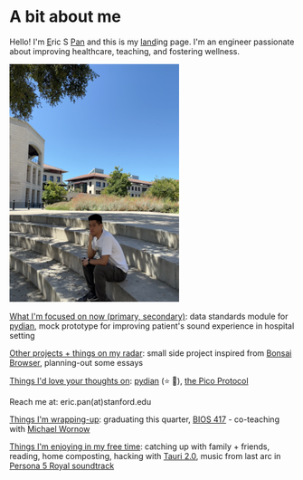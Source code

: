 # A bit about me

Hello! I'm <u>E</u>ric S <u>Pan</u> and this is my <u>land</u>ing page. I'm an engineer passionate about improving healthcare, teaching, and fostering wellness.

<img src="/images/Me@FavThinkingSpot.jpeg" title="Me, sitting at my favorite thinking spot. Photo by mom! Stanford CA, circa Summer 2024" alt="Me, sitting at my favorite thinking spot. Photo by mom! Stanford CA, circa Summer 2024" height="420rem" width="300rem"></img>

<u>What I'm focused on now (primary, secondary)</u>: data standards module for [pydian](https://github.com/ericpan64/pydian), mock prototype for improving patient's sound experience in hospital setting

<u>Other projects + things on my radar</u>: small side project inspired from [Bonsai Browser](https://github.com/Bonsai-Desk/bonsai-browser), planning-out some essays

<u>Things I'd love your thoughts on</u>: [pydian](https://github.com/ericpan64/pydian) (⭐️ 🙏), [the Pico Protocol](https://docs.google.com/presentation/d/1Nh9rKV58ZrMPNwecg8crO_W56ZOySID3/edit?usp=sharing&ouid=108978819231638632466&rtpof=true&sd=true)

Reach me at: eric.pan(at)stanford.edu

<u>Things I'm wrapping-up</u>:  graduating this quarter, [BIOS 417](https://explorecourses.stanford.edu/m_search?filter-coursestatus-Active=on&page=0&catalog=&q=BIOS+417) - co-teaching with [Michael Wornow](https://michaelwornow.net/)

<u>Things I'm enjoying in my free time</u>: catching up with family + friends, reading, home composting, hacking with [Tauri 2.0](https://tauri.app/), music from last arc in [Persona 5 Royal soundtrack](https://open.spotify.com/track/3fyHEJ4Y0BBJKKBYL3JmUo?si=42f62e03928e4087)
